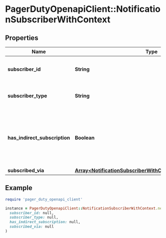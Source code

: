 # PagerDutyOpenapiClient::NotificationSubscriberWithContext

## Properties

| Name | Type | Description | Notes |
| ---- | ---- | ----------- | ----- |
| **subscriber_id** | **String** | The ID of the entity being subscribed | [optional] |
| **subscriber_type** | **String** | The type of the entity being subscribed | [optional] |
| **has_indirect_subscription** | **Boolean** | If this subcriber has an indirect subscription to this incident via another object | [optional] |
| **subscribed_via** | [**Array&lt;NotificationSubscriberWithContextSubscribedViaInner&gt;**](NotificationSubscriberWithContextSubscribedViaInner.md) |  | [optional] |

## Example

```ruby
require 'pager_duty_openapi_client'

instance = PagerDutyOpenapiClient::NotificationSubscriberWithContext.new(
  subscriber_id: null,
  subscriber_type: null,
  has_indirect_subscription: null,
  subscribed_via: null
)
```

